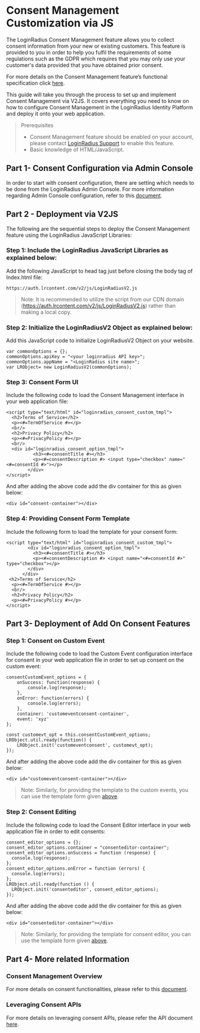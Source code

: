 # Consent Management Customization via JS


The LoginRadius Consent Management feature allows you to collect consent information from your new or existing customers. This feature is provided to you in order to help you fulfil the requirements of some regulations such as the GDPR which requires that you may only use your customer's data provided that you have obtained prior consent.

For more details on the Consent Management feature’s functional specification click [here](https://www.loginradius.com/legacy/docs/api/v2/customer-identity-api/consent-mangement/overview/). 

This guide will take you through the process to set up and implement Consent Management via V2JS. It covers everything you need to know on how to configure Consent Management in the LoginRadius Identity Platform and deploy it onto your web application.

> Prerequisites
> - Consent Management feature should be enabled on your account, please contact [LoginRadius Support](https://adminconsole.loginradius.com/support/tickets/open-a-new-ticket) to enable this feature.
> - Basic knowledge of HTML/JavaScript.

## Part 1- Consent Configuration via Admin Console

In order to start with consent configuration, there are setting which needs to be done from the LoginRadius Admin Console. For more information regarding Admin Console configuration, refer to this [document](https://www.loginradius.com/legacy/docs/api/v2/customer-identity-api/consent-mangement/overview/#partadminconsoleconfigurations4).

## Part 2 - Deployment via V2JS
The following are the sequential steps to deploy the Consent Management feature using the LoginRadius JavaScript Libraries:

### Step 1: Include the LoginRadius JavaScript Libraries as explained below:

Add the following JavaScript to head tag just before closing the body tag of Index.html file:

```
https://auth.lrcontent.com/v2/js/LoginRadiusV2.js
```

> Note: It is recommended to utilize the script from our CDN domain (https://auth.lrcontent.com/v2/js/LoginRadiusV2.js) rather than making a local copy.

### Step 2: Initialize the LoginRadiusV2 Object as explained below:

Add this JavaScript code to initialize LoginRadiusV2 Object on your website.

```
var commonOptions = {};
commonOptions.apiKey = "<your loginradius API key>";
commonOptions.appName = "<LoginRadius site name>";
var LRObject= new LoginRadiusV2(commonOptions);
```


### Step 3: Consent Form UI  

Include the following code to load the Consent Management interface in your web application file:

```
<script type="text/html" id="loginradius_consent_custom_tmpl">
  <h2>Terms of Service</h2>
  <p><#=TermOfService #></p>
  <br/>
  <h2>Privacy Policy</h2>
  <p><#=PrivacyPolicy #></p>
  <br/>
  <div id="loginradius_consent_option_tmpl">
          <h3><#=consentTitle #></h3>
          <p><#=consentDescription #> <input type="checkbox" name="<#=consentId #>"></p>
        </div>
</script>
```


And after adding the above code add the div container for this as given below:

```
<div id="consent-container"></div>
```






### Step 4:  Providing Consent Form Template

Include the following form to load the template for your consent form:

```
<script type="text/html" id="loginradius_consent_custom_tmpl">
        <div id="loginradius_consent_option_tmpl">
          <h3><#=consentTitle #></h3>
          <p><#=consentDescription #> <input name="<#=consentId #>" type="checkbox"></p>
        </div>
      </div>
 <h2>Terms of Service</h2>
  <p><#=TermOfService #></p>
  <br/>
  <h2>Privacy Policy</h2>
  <p><#=PrivacyPolicy #></p>
</script>
```

## Part 3- Deployment of Add On Consent Features

### Step 1: Consent on Custom Event

Include the following code to load the Custom Event configuration interface for consent in your web application file in order to set up consent on the custom event:


```
consentCustomEvent_options = {
    onSuccess: function(response) {
        console.log(response);
    },
    onError: function(errors) {
        console.log(errors);
    },
    container: 'customeventconsent-container',
    event: 'xyz'
};
 
const customevt_opt = this.consentCustomEvent_options;
LRObject.util.ready(function() {
    LRObject.init('customeventconsent', customevt_opt);
});
```



And after adding the above code add the div container for this as given below:

```
<div id="customeventconsent-container"></div>
```

> Note: Similarly, for providing the template to the custom events, you can use the template form given [above](https://www.loginradius.com/legacy/docs/api/v2/customer-identity-api/consent-mangement/consent-customization-via-js/#stepprovidingconsentformtemplate5).


### Step 2: Consent Editing

Include the following code to load the Consent Editor interface in your web application file in order to edit consents:


```
consent_editor_options = {};
consent_editor_options.container = "consenteditor-container";
consent_editor_options.onSuccess = function (response) {
  console.log(response);
};
consent_editor_options.onError = function (errors) {
  console.log(errors);
};
LRObject.util.ready(function () {
  LRObject.init('consenteditor', consent_editor_options);
});
``` 



And after adding the above code add the div container for this as given below:

```
<div id="consenteditor-container"></div>
```


> Note: Similarly, for providing the template for consent editor, you can use the template form given [above](https://www.loginradius.com/legacy/docs/api/v2/customer-identity-api/consent-mangement/consent-customization-via-js/#stepprovidingconsentformtemplate5).


## Part 4- More related Information

### Consent Management Overview

For more details on consent functionalities, please refer to this [document](https://www.loginradius.com/legacy/docs/api/v2/customer-identity-api/consent-mangement/overview/).

### Leveraging Consent APIs

For more details on leveraging consent APIs, please refer the API document [here](https://www.loginradius.com/legacy/docs/api/v2/customer-identity-api/consent-management/consent-by-consent-token/).
